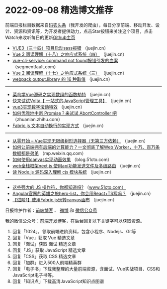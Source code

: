 # 2022-09-08 精选博文推荐

前端日报栏目数据来自[码农头条](http://hao.caibaojian.com.cn/)（我开发的爬虫），每日分享前端、移动开发、设计、资源和资讯等，为开发者提供动力，点击Star按钮来关注这个项目，点击Watch来收听每日的更新[Github主页](https://github.com/kujian/frontendDaily)
* [VUE3（三十四）项目启动sass报错](https://juejin.cn/post/7140543157757820936) （juejin.cn）
* [Vue 2 阅读理解（十八）之响应式系统（四）](https://juejin.cn/post/7140516806321504292) （juejin.cn）
* [vue-cli-service: command not found报错引发的血案](https://segmentfault.com/a/1190000042447716) （segmentfault.com）
* [Vue 2 阅读理解（十七）之响应式系统（三）](https://juejin.cn/post/7140515846052380703) （juejin.cn）
* [webpack output.library 的 16 种取值](https://juejin.cn/post/7140619769853509640) （juejin.cn）

***
* [菜鸟学Vue源码之实现数组的函数劫持](https://juejin.cn/post/7140515553558396964) （juejin.cn）
* [快来试试Volta【 一站式的JavaScript管理工具】](https://juejin.cn/post/7140609584380510239) （juejin.cn）
* [vue3实现数字滚动特效](https://juejin.cn/post/7140468494662893581) （juejin.cn）
* [如何优雅地中断 Promise？来试试 AbortController 吧](https://zhuanlan.zhihu.com/p/562244433) （zhuanlan.zhihu.com）
* [Fabric.js 文本自动换行的实现方式](https://juejin.cn/post/7140444801060569095) （juejin.cn）

***
* [从零开始 &#8211; Vue实现无限级树形选择器（无第三方依赖）](https://juejin.cn/post/7140586249001107470) （juejin.cn）
* [如何让前端拥有后端的计算能力？一文彻底了解Web Worker，十万、百万条数据都是弟弟](https://mp.weixin.qq.com/s?__biz=MzA4Nzg0MDM5Nw==&mid=2247515242&idx=1&sn=a76f66bf6a7b5f413f058c675fe57714) （mp.weixin.qq.com）
* [如何使用canvas实现动画效果](https://blog.51cto.com/u_15345191/5659034) （blog.51cto.com）
* [web全栈框架next.js 使用api功能发送文件及多级路由](https://juejin.cn/post/7140441084752035848) （juejin.cn）
* [读 Node.js 源码深入理解 cjs 模块系统](https://juejin.cn/post/7140549209735823373) （juejin.cn）

***
* [这些强大的 JS 操作符，你都知道吗?](https://www.51cto.com/article/718198.html) （www.51cto.com）
* [Angular官网的英雄之旅hero-list，你会用React+TS写吗？](https://juejin.cn/post/7140544215976509471) （juejin.cn）
* [【进阶1】使用Fabric.js玩转canvas画布](https://juejin.cn/post/7140544065203863588) （juejin.cn）

日报维护作者：[前端博客](http://caibaojian.com.cn/) 、 [微博](http://weibo.com/kujian) 和 [微信公众号](https://open.weixin.qq.com/qr/code?username=caibaojian_com)

我的微信公众号：[前端开发博客](https://open.weixin.qq.com/qr/code?username=caibaojian_com)，在后台回复以下关键字可以获取资源。

1. 回复「1024」，领取前端进阶资料，包含小程序、Nodejs、Git等
2. 回复「Vue」获取 Vue 精选文章
3. 回复「面试」获取 面试 精选文章
4. 回复「JS」获取 JavaScript 精选文章
5. 回复「CSS」获取 CSS 精选文章
6. 回复「加群」进入500人前端精英群
7. 回复「电子书」下载我整理的大量前端资源，含面试、Vue实战项目、CSS和JavaScript电子书等。
8. 回复「知识点」下载高清JavaScript知识点图谱